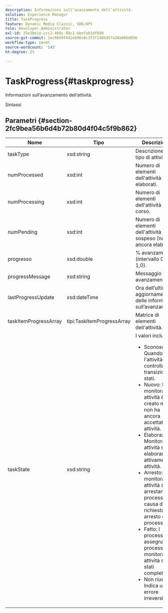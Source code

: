 ```yaml
---
description: Informazioni sull’avanzamento dell’attività.
solution: Experience Manager
title: TaskProgress
feature: Dynamic Media Classic, SDK/API
role: Developer,Administrator
exl-id: 35e3be1e-ccc2-460c-98c1-bbefab1df699
source-git-commit: 1ec8b59f442eb96c6c3f5f1405d57a38a86bd056
workflow-type: tm+mt
source-wordcount: '143'
ht-degree: 2%

---
```


# TaskProgress{#taskprogress}

Informazioni sull’avanzamento dell’attività.

Sintassi

## Parametri {#section-2fc9bea56b6d4b72b80d4f04c5f9b862}

<table id="table_04100BB8ABD84EF68B0A7CE3AD946414"> 
 <thead> 
  <tr> 
   <th colname="col1" class="entry"> Nome </th> 
   <th colname="col2" class="entry"> Tipo </th> 
   <th colname="col3" class="entry"> Descrizione </th> 
  </tr> 
 </thead>
 <tbody> 
  <tr> 
   <td colname="col1"> <span class="codeph"> <span class="varname"> taskType</span> </span> </td> 
   <td colname="col2"> <span class="codeph"> xsd:string</span> </td> 
   <td colname="col3"> Descrizione del tipo di attività. </td> 
  </tr> 
  <tr> 
   <td colname="col1"> <span class="codeph"> <span class="varname"> numProcessed</span> </span> </td> 
   <td colname="col2"> <span class="codeph"> xsd:int</span> </td> 
   <td colname="col3"> Numero di elementi dell'attività già elaborati. </td> 
  </tr> 
  <tr> 
   <td colname="col1"> <span class="codeph"> <span class="varname"> numProcessing</span> </span> </td> 
   <td colname="col2"> <span class="codeph"> xsd:int</span> </td> 
   <td colname="col3"> Numero di elementi dell'attività in corso. </td> 
  </tr> 
  <tr> 
   <td colname="col1"> <span class="codeph"> <span class="varname"> numPending</span> </span> </td> 
   <td colname="col2"> <span class="codeph"> xsd:int</span> </td> 
   <td colname="col3"> Numero di elementi dell'attività in sospeso (non ancora elaborati). </td> 
  </tr> 
  <tr> 
   <td colname="col1"> <span class="codeph"> <span class="varname"> progresso</span> </span> </td> 
   <td colname="col2"> <span class="codeph"> xsd:double</span> </td> 
   <td colname="col3"> % avanzamento (intervallo 0,0 - 1,0). </td> 
  </tr> 
  <tr> 
   <td colname="col1"> <span class="codeph"> <span class="varname"> progressMessage</span> </span> </td> 
   <td colname="col2"> <span class="codeph"> xsd:string</span> </td> 
   <td colname="col3"> Messaggio di avanzamento. </td> 
  </tr> 
  <tr> 
   <td colname="col1"> <span class="codeph"> <span class="varname"> lastProgressUpdate</span> </span> </td> 
   <td colname="col2"> <span class="codeph"> xsd:dateTime</span> </td> 
   <td colname="col3"> Ora dell’ultimo aggiornamento delle informazioni sull’avanzamento. </td> 
  </tr> 
  <tr> 
   <td colname="col1"> <span class="codeph"> <span class="varname"> taskItemProgressArray</span> </span> </td> 
   <td colname="col2"> <span class="codeph"> tipi:TaskItemProgressArray</span> </td> 
   <td colname="col3"> Matrice di elementi dell'attività. </td> 
  </tr> 
  <tr> 
   <td colname="col1"> <span class="codeph"> <span class="varname"> taskState</span> </span> </td> 
   <td colname="col2"> <span class="codeph"> xsd:string</span> </td> 
   <td colname="col3">I valori includono: 
    <ul id="ul_BD00DC855B1D42748204E8BCA81FD4BF">
     <li id="li_01FE691763B3465DBF3402E7CDEA50C3"><span class="codeph"> Sconosciuto</span>: Quando l'attività controlla le transizioni tra stati. </li>
     <li id="li_AA2D1F9ADDE84B54A85C7E7830D3A0C9"><span class="codeph"> Nuovo</span>: Il monitoraggio attività è stato creato ma non ha ancora accettato le attività. </li>
     <li id="li_76D667D21BDF4FADA6A266A7EB4DC6EE"><span class="codeph"> Elaborazione</span>: Monitoraggio attività sta elaborando attivamente le attività. </li>
     <li id="li_3813B2178D7143DEB91804A6C5FF3902"><span class="codeph"> Arresto</span>: Il monitoraggio attività sta arrestando un processo a causa di una richiesta di arresto del processo. </li>
     <li id="li_41C2E774FC504B58BD6736119AE9C0AE"><span class="codeph"> Fatto</span>: I processi assegnati ai processi di monitoraggio attività sono stati completati. </li>
     <li id="li_EB2322BB11314B97998D467F4620ED2E"><span class="codeph"> Non riuscito</span>: Indica un errore irreversibile. </li>
    </ul></td> 
  </tr> 
 </tbody> 
</table>

